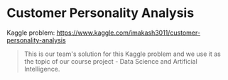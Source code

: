 # Customer Personality Analysis
Kaggle problem: https://www.kaggle.com/imakash3011/customer-personality-analysis

> This is our team's solution for this Kaggle problem and we use it as the topic of our course project - Data Science and Artificial Intelligence.
